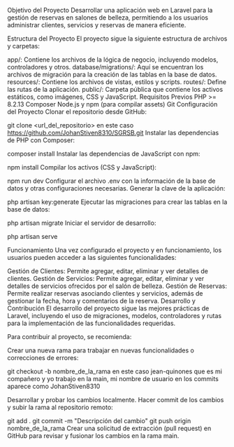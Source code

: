 Objetivo del Proyecto
Desarrollar una aplicación web en Laravel para la gestión de reservas en salones de belleza, permitiendo a los usuarios administrar clientes, servicios y reservas de manera eficiente.

Estructura del Proyecto
El proyecto sigue la siguiente estructura de archivos y carpetas:

app/: Contiene los archivos de la lógica de negocio, incluyendo modelos, controladores y otros.
database/migrations/: Aquí se encuentran los archivos de migración para la creación de las tablas en la base de datos.
resources/: Contiene los archivos de vistas, estilos y scripts.
routes/: Define las rutas de la aplicación.
public/: Carpeta pública que contiene los activos estáticos, como imágenes, CSS y JavaScript.
Requisitos Previos
PHP >= 8.2.13
Composer
Node.js y npm (para compilar assets)
Git
Configuración del Proyecto
Clonar el repositorio desde GitHub:


git clone <url_del_repositorio> en este caso https://github.com/JohanStiven8310/SGRSB.git
Instalar las dependencias de PHP con Composer:


composer install
Instalar las dependencias de JavaScript con npm:

npm install
Compilar los activos (CSS y JavaScript):

npm run dev
Configurar el archivo .env con la información de la base de datos y otras configuraciones necesarias.
Generar la clave de la aplicación:


php artisan key:generate
Ejecutar las migraciones para crear las tablas en la base de datos:


php artisan migrate
Iniciar el servidor de desarrollo:


php artisan serve

Funcionamiento
Una vez configurado el proyecto y en funcionamiento, los usuarios pueden acceder a las siguientes funcionalidades:

Gestión de Clientes: Permite agregar, editar, eliminar y ver detalles de clientes.
Gestión de Servicios: Permite agregar, editar, eliminar y ver detalles de servicios ofrecidos por el salón de belleza.
Gestión de Reservas: Permite realizar reservas asociando clientes y servicios, además de gestionar la fecha, hora y comentarios de la reserva.
Desarrollo y Contribución
El desarrollo del proyecto sigue las mejores prácticas de Laravel, incluyendo el uso de migraciones, modelos, controladores y rutas para la implementación de las funcionalidades requeridas.

Para contribuir al proyecto, se recomienda:

Crear una nueva rama para trabajar en nuevas funcionalidades o correcciones de errores:


git checkout -b nombre_de_la_rama en este caso jean-quinones que es mi compañero y yo trabajo en la main, mi nombre de usuario en los commits aparece como JohanStiven8310

Desarrollar y probar los cambios localmente.
Hacer commit de los cambios y subir la rama al repositorio remoto:

git add .
git commit -m "Descripción del cambio"
git push origin nombre_de_la_rama
Crear una solicitud de extracción (pull request) en GitHub para revisar y fusionar los cambios en la rama main.



